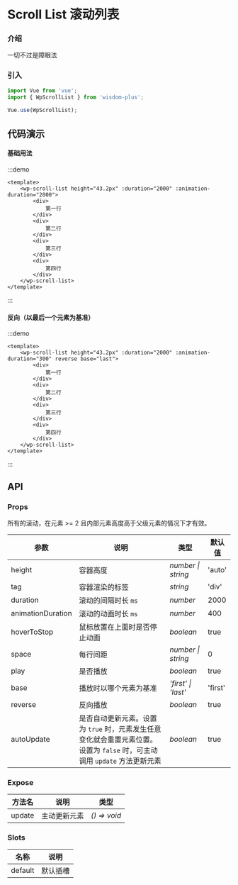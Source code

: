 # Scroll List 滚动列表

### 介绍

一切不过是障眼法

### 引入

```js
import Vue from 'vue';
import { WpScrollList } from 'wisdom-plus';

Vue.use(WpScrollList);
```

## 代码演示

#### 基础用法

:::demo
```vue
<template>
    <wp-scroll-list height="43.2px" :duration="2000" :animation-duration="2000">
        <div>
            第一行
        </div>
        <div>
            第二行
        </div>
        <div>
            第三行
        </div>
        <div>
            第四行
        </div>
    </wp-scroll-list>
</template>
```
:::

#### 反向（以最后一个元素为基准）

:::demo
```vue
<template>
    <wp-scroll-list height="43.2px" :duration="2000" :animation-duration="300" reverse base="last">
        <div>
            第一行
        </div>
        <div>
            第二行
        </div>
        <div>
            第三行
        </div>
        <div>
            第四行
        </div>
    </wp-scroll-list>
</template>
```
:::

## API

### Props

所有的滚动，在元素 >= 2 且内部元素高度高于父级元素的情况下才有效。

| 参数      | 说明           | 类型                                                                | 默认值 |
| --------- | -------------- | ------------------------------------------------------------------- | ------ |
| height   | 容器高度       | _number \| string_          | 'auto'     |
| tag     | 容器渲染的标签   | _string_           | 'div'      |
| duration   | 滚动的间隔时长 `ms` | _number_ | 2000      |
| animationDuration  | 滚动的动画时长 `ms`       | _number_                                                           | 400  |
| hoverToStop      | 鼠标放置在上面时是否停止动画       | _boolean_                                                           | true   |
| space | 每行间距     | _number \| string_                                                    | 0     |
| play | 是否播放     | _boolean_                                                    | true     |
| base | 播放时以哪个元素为基准 | _'first' \| 'last'_ | 'first' |
| reverse | 反向播放     | _boolean_                                                    | true     |
| autoUpdate | 是否自动更新元素。设置为 `true` 时，元素发生任意变化就会重置元素位置。设置为 `false` 时，可主动调用 `update` 方法更新元素 | _boolean_ | true |

### Expose

| 方法名 | 说明 | 类型 |
| -- | -- | -- |
| update | 主动更新元素 | _() => void_ |

### Slots

| 名称    | 说明     |
| ------- | -------- |
| default | 默认插槽 |